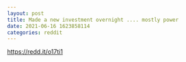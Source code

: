 ```yaml
--- 
layout: post 
title: Made a new investment overnight .... mostly power 
date: 2021-06-16 1623858114 
categories: reddit 
--- 
```

https://redd.it/o17ti1